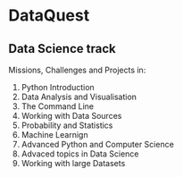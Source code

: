 # DataQuest
## Data Science track
Missions, Challenges and Projects in:
1. Python Introduction
2. Data Analysis and Visualisation
3. The Command Line
4. Working with Data Sources
5. Probability and Statistics
6. Machine Learnign
7. Advanced Python and Computer Science
8. Advaced topics in Data Science
9. Working with large Datasets
